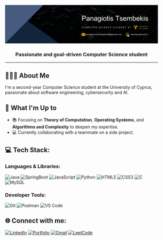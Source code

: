 <img src="./assets/panagiotis-tsembekis-new-banner.png" alt="Profile Banner"/>  
<h3 align="center">Passionate and goal-driven Computer Science student</h3>

---

## 🙋🏻‍♂️ About Me
I'm a second-year Computer Science student at the University of Cyprus, passionate about software engineering, cybersecurity and AI.


## 🚀 What I'm Up to
- 📚 Focusing on **Theory of Computation**, **Operating Systems**, and **Algorithms and Complexity** to deepen my expertise.
- 💻 Currently collaborating with a teammate on a side project.


## 💻 Tech Stack:
### Languages & Libraries:
![Java](https://img.shields.io/badge/java-%23ED8B00.svg?style=for-the-badge&logo=java&logoColor=white)
![SpringBoot](https://camo.githubusercontent.com/924b1643b42f4aded04442af6a5cbab25c6c25c7570ab924b9d1e1412f536225/68747470733a2f2f696d672e736869656c64732e696f2f62616467652f537072696e675f426f6f742d4632463446393f7374796c653d666f722d7468652d6261646765266c6f676f3d737072696e672d626f6f74)
![JavaScript](https://camo.githubusercontent.com/29d02b3669d6450d67e043cf5909e740dcb94c1e2306d88ac48b15b4ec55dc65/68747470733a2f2f696d672e736869656c64732e696f2f62616467652f6a6176617363726970742d2532333332333333302e7376673f7374796c653d666f722d7468652d6261646765266c6f676f3d6a617661736372697074266c6f676f436f6c6f723d253233463744463145)
![Python](https://img.shields.io/badge/python-3670A0?style=for-the-badge&logo=python&logoColor=ffdd54)
![HTML5](https://img.shields.io/badge/html5-%23E34F26.svg?style=for-the-badge&logo=html5&logoColor=white)
![CSS3](https://img.shields.io/badge/css3-%231572B6.svg?style=for-the-badge&logo=css3&logoColor=white)
![C](https://img.shields.io/badge/c-%2300599C.svg?style=for-the-badge&logo=c&logoColor=white)
![MySQL](https://img.shields.io/badge/mysql-%234479A1.svg?style=for-the-badge&logo=mysql&logoColor=white)



### Developer Tools:
![Git](https://img.shields.io/badge/git-%23F05033.svg?style=for-the-badge&logo=git&logoColor=white)
![Postman](https://img.shields.io/badge/Postman-FF6C37?style=for-the-badge&logo=Postman&logoColor=white)
![VS Code](https://img.shields.io/badge/VS_Code-%23007ACC.svg?style=for-the-badge&logo=visualstudiocode&logoColor=white)

## 🌐 Connect with me:
[![LinkedIn](https://img.shields.io/badge/LinkedIn-%230077B5.svg?logo=linkedin&logoColor=white)](https://www.linkedin.com/in/panagiotis-tsembekis/)
[![Portfolio](https://img.shields.io/badge/Portfolio-%23734BC2.svg?logo=mouse-pointer&logoColor=white)](https://tsembp.github.io/)
[![Gmail](https://img.shields.io/badge/Gmail-%23D14836.svg?logo=gmail&logoColor=white)](mailto:panagiotistsembekis45@gmail.com)
[![LeetCode](https://img.shields.io/badge/LeetCode-%23FF6600.svg?logo=leetcode&logoColor=white)](https://leetcode.com/tsembp)
